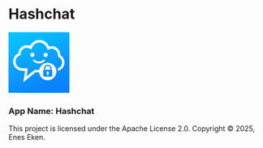 # Hashchat

<img src="https://github.com/eneseken95/Hashchat/blob/main/Hashchat/Frontend/Hashchat/Assets.xcassets/AppIcon.appiconset/Hashchat%202.png" alt="Logo" width="120" height="120" />

### App Name: Hashchat
This project is licensed under the Apache License 2.0. Copyright © 2025, Enes Eken.


